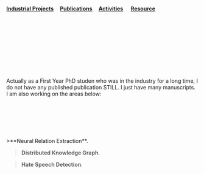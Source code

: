 #### [Industrial Projects](./Industrial-Projects.html)&nbsp; &nbsp; &nbsp;[Publications](./Publications.html)&nbsp; &nbsp; &nbsp;[Activities](./Activities.html)&nbsp; &nbsp; &nbsp; [Resource](./Resource.html)&nbsp; &nbsp; &nbsp;        
<p>&nbsp;</p>
<p>&nbsp;</p>
<p>&nbsp;</p>
<p>&nbsp;</p>
<p>&nbsp;</p>
Actually as a First Year PhD studen who was in the industry for a long time, I do not have any published publication STILL. I just have many manuscripts. I am also working on the areas below:

<p>&nbsp;</p>
<p>&nbsp;</p>
<p>&nbsp;</p>
>**Neural Relation Extraction**. 

>**Distributed Knowledge Graph**. 

>**Hate Speech Detection**. 





